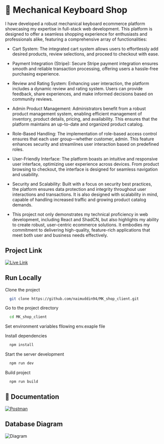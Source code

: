 
# 🔗 Mechanical Keyboard Shop

I have developed a robust mechanical keyboard ecommerce platform showcasing my expertise in full-stack web development. This platform is designed to offer a seamless shopping experience for enthusiasts and professionals alike, featuring a comprehensive array of functionalities:

- Cart System: The integrated cart system allows users to effortlessly add desired products, review selections, and proceed to checkout with ease.

- Payment Integration (Stripe): Secure Stripe payment integration ensures smooth and reliable transaction processing, offering users a hassle-free purchasing experience.

- Review and Rating System: Enhancing user interaction, the platform includes a dynamic review and rating system. Users can provide feedback, share experiences, and make informed decisions based on community reviews.

- Admin Product Management: Administrators benefit from a robust product management system, enabling efficient management of inventory, product details, pricing, and availability. This ensures that the platform maintains an up-to-date and organized product catalog.

- Role-Based Handling: The implementation of role-based access control ensures that each user group—whether customer, admin. This feature enhances security and streamlines user interaction based on predefined roles.

- User-Friendly Interface: The platform boasts an intuitive and responsive user interface, optimizing user experience across devices. From product browsing to checkout, the interface is designed for seamless navigation and usability.

- Security and Scalability: Built with a focus on security best practices, the platform ensures data protection and integrity throughout user interactions and transactions. It is also designed with scalability in mind, capable of handling increased traffic and growing product catalog demands.

- This project not only demonstrates my technical proficiency in web development, including React and ShadCN, but also highlights my ability to create robust, user-centric ecommerce solutions. It embodies my commitment to delivering high-quality, feature-rich applications that meet both user and business needs effectively.

## Project Link
[![Live Link](https://img.shields.io/badge/API-Live-brightgreen?style=for-the-badge)](https://keeb-keyboard.vercel.app/)

## Run Locally

Clone the project

```bash
  git clone https://github.com/naimuddin94/MK_shop_client.git
```

Go to the project directory

```bash
  cd MK_shop_client
```

Set environment variables fllowing env.exaple file

Install dependencies

```bash
  npm install
```

Start the server development

```bash
  npm run dev
```

Build project

```bash
  npm run build
```


## 🔗 Documentation
[![Postman](https://img.shields.io/badge/Postman-FF6C37?style=for-the-badge&logo=postman&logoColor=white)](https://documenter.getpostman.com/view/34122341/2sA3kRJ3gC)


## Database Diagram

![Diagram](https://res.cloudinary.com/dxoncladp/image/upload/v1721145024/Mechanical_Keyboard_Shop_f8e22f.png)

